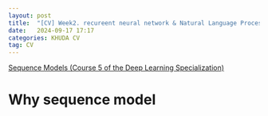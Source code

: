 ```yaml
---
layout: post
title:  "[CV] Week2. recureent neural network & Natural Language Processing and Word Embedding"
date:   2024-09-17 17:17
categories: KHUDA CV 
tag: CV
---
```


[Sequence Models (Course 5 of the Deep Learning Specialization)](https://www.youtube.com/watch?v=S7oA5C43Rbc)

# Why sequence model

